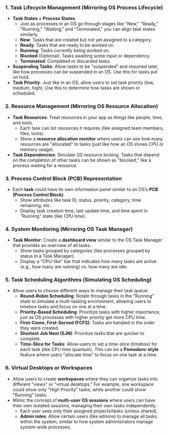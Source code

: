 ### 1. **Task Lifecycle Management (Mirroring OS Process Lifecycle)**
   - **Task States = Process States**: 
     - Just as processes in an OS go through stages like "New," "Ready," "Running," "Waiting," and "Terminated," you can align task states similarly.
     - **New**: Tasks that are created but not yet assigned to a category.
     - **Ready**: Tasks that are ready to be worked on.
     - **Running**: Tasks currently being worked on.
     - **Blocked** (Optional): Tasks awaiting some input or dependency.
     - **Terminated**: Completed or discarded tasks.
   - **Suspending Tasks**: Allow tasks to be "suspended" and resumed later, like how processes can be suspended in an OS. Use this for tasks put on hold.
   - **Task Priority**: Just like in an OS, allow users to set task priority (low, medium, high). Use this to determine how tasks are shown or scheduled.

### 2. **Resource Management (Mirroring OS Resource Allocation)**
   - **Task Resources**: Treat resources in your app as things like people, time, and tools. 
     - Each task can list resources it requires (like assigned team members, files, tools).
     - Show a **resource allocation monitor** where users can see how many resources are "allocated" to tasks (just like how an OS shows CPU or memory usage).
   - **Task Dependencies**: Simulate OS resource locking. Tasks that depend on the completion of other tasks can be shown as "blocked," like a process waiting for a resource.

### 3. **Process Control Block (PCB) Representation**
   - Each **task** could have its own information panel similar to an OS’s **PCB (Process Control Block)**.
     - Show attributes like task ID, status, priority, category, time remaining, etc.
     - Display task creation time, last update time, and time spent in "Running" state (like CPU time).

### 4. **System Monitoring (Mirroring OS Task Manager)**
   - **Task Monitor**: Create a **dashboard view** similar to the OS Task Manager that provides an overview of all tasks.
     - Show tasks grouped by categories (like processes grouped by status in a Task Manager).
     - Display a "CPU-like" bar that indicates how many tasks are active (e.g., how many are running) vs. how many are idle.

### 5. **Task Scheduling Algorithms (Simulating OS Scheduling)**
   - Allow users to choose different ways to manage their task queue:
     - **Round-Robin Scheduling**: Rotate through tasks in the "Running" state to simulate a multi-tasking environment, allowing users to timebox tasks and focus on one at a time.
     - **Priority-Based Scheduling**: Prioritize tasks with higher importance, just as OS processes with higher priority get more CPU time.
     - **First-Come, First-Served (FCFS)**: Tasks are handled in the order they were created.
     - **Shortest Job Next (SJN)**: Prioritize tasks that are quicker to complete.
     - **Time-Slice for Tasks**: Allow users to set a time-slice (timebox) for each task (like CPU time quantum). This can be a **Pomodoro-style** feature where users "allocate time" to focus on one task at a time.
   
### 6. **Virtual Desktops or Workspaces**
   - Allow users to create **workspaces** where they can organize tasks into different "views" or "virtual desktops." For example, one workspace could show only "High Priority" tasks, while another could show "Running" tasks.
   - Mimic the concept of **multi-user OS sessions** where users can have their own isolated sessions, managing their own tasks independently.
     - Each user sees only their assigned projects/tasks (unless shared).
     - **Admin roles**: Allow certain users (like admins) to manage all tasks within the system, similar to how system administrators manage system-wide processes.
